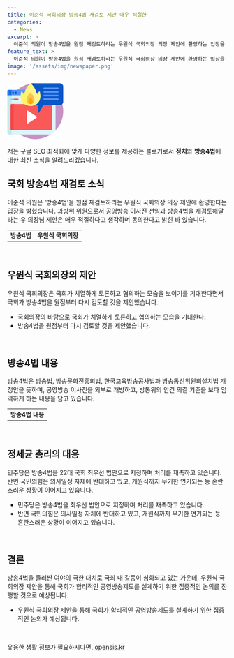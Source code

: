 ```yaml
---
title: 이준석 국회의장 방송4법 재검토 제안 매우 적절한
categories:
  - News
excerpt: >
  이준석 의원이 방송4법을 원점 재검토하라는 우원식 국회의장 의장 제안에 환영하는 입장을 밝혔다. 이에 대해 매우 적절하다며 동의하며 국회가 치열하게 토론하고 협의하는 모습을 기대한다고 SNS에 기재했다. 방송4법은 공영방송 이사진을 외부로 개방하고, 방통위의 안건 의결 기준을 엄격하게 하는 등의 내용이 담겼다. 국민의힘은 의사일정 자체에 반대하고, 필리버스터로 입법을 저지하겠다는 뜻도 밝혔다. [뉴스1]
feature_text: >
  이준석 의원이 방송4법을 원점 재검토하라는 우원식 국회의장 의장 제안에 환영하는 입장을 밝혔다. 이에 대해 매우 적절하다며 동의하며 국회가 치열하게 토론하고 협의하는 모습을 기대한다고 SNS에 기재했다. 방송4법은 공영방송 이사진을 외부로 개방하고, 방통위의 안건 의결 기준을 엄격하게 하는 등의 내용이 담겼다. 국민의힘은 의사일정 자체에 반대하고, 필리버스터로 입법을 저지하겠다는 뜻도 밝혔다. [뉴스1]
image: '/assets/img/newspaper.png'
---
```


<p><img src="/assets/img/news.png" alt="rentncar 속보" /></p>

<p>저는 구글 SEO 최적화에 맞게 다양한 정보를 제공하는 블로거로서 <strong>정치</strong>와 <strong>방송4법</strong>에 대한 최신 소식을 알려드리겠습니다. </p>

<h2 data-ke-size="size26">국회 방송4법 재검토 소식</h2>

<p data-ke-size="size16">이준석 의원은 ‘방송4법’을 원점 재검토하라는 우원식 국회의장 의장 제안에 환영한다는 입장을 밝혔습니다. 과방위 위원으로서 공영방송 이사진 선임과 방송4법을 재검토해달라는 우 의장님 제안은 매우 적절하다고 생각하며 동의한다고 밝힌 바 있습니다.</p>

<table>
  <tr>
    <td style="text-align: center; height: 17px;"><b>방송4법</b></td>
    <td style="text-align: center; height: 17px;"><b>우원식 국회의장</b></td>
  </tr>
</table>

<p data-ke-size="size16">&nbsp;</p>

<h2 data-ke-size="size26">우원식 국회의장의 제안</h2>

<p data-ke-size="size16">우원식 국회의장은 국회가 치열하게 토론하고 협의하는 모습을 보이기를 기대한다면서 국회가 방송4법을 원점부터 다시 검토할 것을 제안했습니다.</p>

<ul>
  <li>국회의장의 바탕으로 국회가 치열하게 토론하고 협의하는 모습을 기대한다.</li>
  <li>방송4법을 원점부터 다시 검토할 것을 제안했습니다.</li>
</ul>

<p data-ke-size="size16">&nbsp;</p>

<h2 data-ke-size="size26">방송4법 내용</h2>

<p data-ke-size="size16">방송4법은 방송법, 방송문화진흥회법, 한국교육방송공사법과 방송통신위원회설치법 개정안을 뜻하며, 공영방송 이사진을 외부로 개방하고, 방통위의 안건 의결 기준을 보다 엄격하게 하는 내용을 담고 있습니다.</p>

<table>
  <tr>
    <td style="text-align: center; height: 17px;"><b>방송4법 내용</b></td>
  </tr>
</table>

<p data-ke-size="size16">&nbsp;</p>

<h2 data-ke-size="size26">정세균 총리의 대응</h2>

<p data-ke-size="size16">민주당은 방송4법을 22대 국회 최우선 법안으로 지정하며 처리를 재촉하고 있습니다. 반면 국민의힘은 의사일정 자체에 반대하고 있고, 개원식까지 무기한 연기되는 등 혼란스러운 상황이 이어지고 있습니다.</p>

<ul>
  <li>민주당은 방송4법을 최우선 법안으로 지정하며 처리를 재촉하고 있습니다.</li>
  <li>반면 국민의힘은 의사일정 자체에 반대하고 있고, 개원식까지 무기한 연기되는 등 혼란스러운 상황이 이어지고 있습니다.</li>
</ul>

<p data-ke-size="size16">&nbsp;</p>

<h2 data-ke-size="size26">결론</h2>

<p data-ke-size="size16">방송4법을 둘러싼 여야의 극한 대치로 국회 내 갈등이 심화되고 있는 가운데, 우원식 국회의장 제안을 통해 국회가 합리적인 공영방송제도를 설계하기 위한 집중적인 논의를 진행할 것으로 예상됩니다.</p>

<ul>
  <li>우원식 국회의장 제안을 통해 국회가 합리적인 공영방송제도를 설계하기 위한 집중적인 논의가 예상됩니다.</li>
</ul>

<p data-ke-size="size16">&nbsp;</p>
유용한 생활 정보가 필요하시다면, <a href="https://opensis.kr" rel="dofollow">opensis.kr</a>


